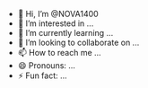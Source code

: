 - 👋 Hi, I’m @NOVA1400
- 👀 I’m interested in ...
- 🌱 I’m currently learning ...
- 💞️ I’m looking to collaborate on ...
- 📫 How to reach me ...
- 😄 Pronouns: ...
- ⚡ Fun fact: ...

<!---
NOVA1400/NOVA1400 i# 
Stride App

**Stride** is a modern running app built to help runners train smarter with the power of AI.

It’s designed for both beginners and competitive athletes who want a clean, focused, and motivating experience.

## Features

- AI-powered training coach
- Personalized weekly mileage & goal tracking
- Feedback & support submission via EmailJS
- Stripe-powered donation system to support the app
- Clean, mobile-first UI built with Bolt
- GitHub-integrated version control for collaboration and growth

## Built With

- **Bolt** – for no-code/low-code UI building
- **Supabase** – for data storage and auth
- **EmailJS** – for feedback and support flows
- **Stripe** – for donation integration
- **GitHub** – for version control and deployment tracking

## Created By

**Jonathan Mendoza**

First-year college student, runner, and builder of tools that help others grow.

[Instagram- stride_running

---

> This is just the beginning. More features coming soon.
>s a ✨ special ✨ repository because its `README.md` (this file) appears on your GitHub profile.
You can click the Preview link to take a look at your changes.
--->
